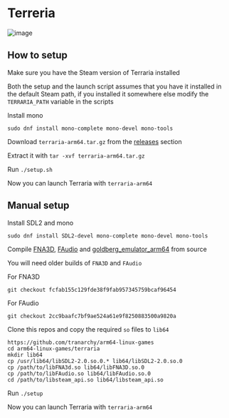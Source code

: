 # Terreria

![image](https://github.com/user-attachments/assets/5619ca63-6ab4-4ba9-bf80-bd2b0f7c0f43)


## How to setup

Make sure you have the Steam version of Terraria installed

Both the setup and the launch script assumes that you have it installed in the default Steam path, if you installed it somewhere else modify the `TERRARIA_PATH` variable in the scripts

Install mono

```
sudo dnf install mono-complete mono-devel mono-tools
```

Download `terraria-arm64.tar.gz` from the [releases](https://github.com/tranarchy/arm64-linux-games/releases) section

Extract it with `tar -xvf terraria-arm64.tar.gz`

Run `./setup.sh`

Now you can launch Terraria with `terraria-arm64`

## Manual setup

Install SDL2 and mono

```
sudo dnf install SDL2-devel mono-complete mono-devel mono-tools
```

Compile [FNA3D](https://github.com/FNA-XNA/FNA3D), [FAudio](https://github.com/FNA-XNA/FAudio) and [goldberg_emulator_arm64](https://github.com/tranarchy/goldberg_emulator_arm64/)
from source

You will need older builds of `FNA3D` and `FAudio`

For FNA3D

```
git checkout fcfab155c129fde38f9fab957345759bcaf96454 
```

For FAudio

```
git checkout 2cc9baafc7bf9ae524a61e9f8250883500a9820a
```

Clone this repos and copy the required `so` files to `lib64`

```
https://github.com/tranarchy/arm64-linux-games
cd arm64-linux-games/terraria
mkdir lib64
cp /usr/lib64/libSDL2-2.0.so.0.* lib64/libSDL2-2.0.so.0
cp /path/to/libFNA3d.so lib64/libFNA3D.so.0
cp /path/to/libFAudio.so lib64/libFAudio.so.0
cd /path/to/libsteam_api.so lib64/libsteam_api.so
```

Run `./setup`

Now you can launch Terraria with `terraria-arm64`
